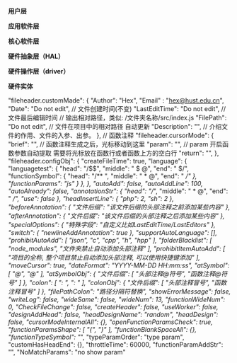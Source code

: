 <!--
 * @Author: Hex
 * @Date: 2023-08-20 22:07:30
 * @LastEditTime: 2023-08-21 23:12:17
 * @FilePath: \DSP28xx_MotCtl_Frameware\Design.md
 * @Description: 
-->
**用户层**

**应用软件层**

**核心软件层**

**硬件抽象层（HAL）**

**硬件操作层（driver）**

**硬件实体**


"fileheader.customMade": {
    "Author": "Hex", 
    "Email" : "hex@hust.edu.cn", 
    "Date": "Do not edit", // 文件创建时间(不变)
    "LastEditTime": "Do not edit", // 文件最后编辑时间
    // 输出相对路径，类似: /文件夹名称/src/index.js
    "FilePath": "Do not edit", // 文件在项目中的相对路径 自动更新
    "Description": "", // 介绍文件的作用、文件的入参、出参。
},
// 函数注释
"fileheader.cursorMode": {
    "brief": "", // 函数注释生成之后，光标移动到这里
    "param": "", // param 开启函数参数自动提取 需要将光标放在函数行或者函数上方的空白行
    "return": "",
},
"fileheader.configObj": {
    "createFileTime": true,
    "language": {
        "languagetest": {
            "head": "/$$",
            "middle": " $ @",
            "end": " $/",
            "functionSymbol": {
                "head": "/** ",
                "middle": " * @",
                "end": " */"
            },
            "functionParams": "js"
        }
    },
},
    "autoAdd": false,
    "autoAddLine": 100,
    "autoAlready": false,
    "annotationStr": {
        "head": "/*",
        "middle": " * @",
        "end": " */",
        "use": false
    },
    "headInsertLine": {
        "php": 2,
        "sh": 2
    },
    "beforeAnnotation": {
        "文件后缀": "该文件后缀的头部注释之前添加某些内容"
    },
    "afterAnnotation": {
        "文件后缀": "该文件后缀的头部注释之后添加某些内容"
    },
    "specialOptions": {
        "特殊字段": "自定义比如LastEditTime/LastEditors"
    },
    "switch": {
        "newlineAddAnnotation": true
    },
    "supportAutoLanguage": [],
    "prohibitAutoAdd": [
        "json",
        "c",
        "cpp",
        "h",
        "hpp"
    ],
    "folderBlacklist": [
        "node_modules",
        "文件夹禁止自动添加头部注释"
    ],
    "prohibitItemAutoAdd": [
        "项目的全称, 整个项目禁止自动添加头部注释, 可以使用快捷键添加"
    ],
    "moveCursor": true,
    "dateFormat": "YYYY-MM-DD HH:mm:ss",
    "atSymbol": [
        "@",
        "@"
    ],
    "atSymbolObj": {
        "文件后缀": [
            "头部注释@符号",
            "函数注释@符号"
        ]
    },
    "colon": [
        ": ",
        ": "
    ],
    "colonObj": {
        "文件后缀": [
            "头部注释冒号",
            "函数注释冒号"
        ]
    },
    "filePathColon": "路径分隔符替换",
    "showErrorMessage": false,
    "writeLog": false,
    "wideSame": false,
    "wideNum": 13,
    "functionWideNum": 0,
    "CheckFileChange": false,
    "createHeader": false,
    "useWorker": false,
    "designAddHead": false,
    "headDesignName": "random",
    "headDesign": false,
    "cursorModeInternalAll": {},
    "openFunctionParamsCheck": true,
    "functionParamsShape": [
        "{",
        "}"
    ],
    "functionBlankSpaceAll": {},
    "functionTypeSymbol": "*",
    "typeParamOrder": "type param",
    "customHasHeadEnd": {},
    "throttleTime": 60000,
    "functionParamAddStr": "",
    "NoMatchParams": "no show param"